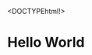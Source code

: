 <DOCTYPEhtml!>
  <html>
    <head>
      <title>Testcoding</title>
    </head>
    <body>
      <h1>Hello World</h1>
    </body>
  </html>
